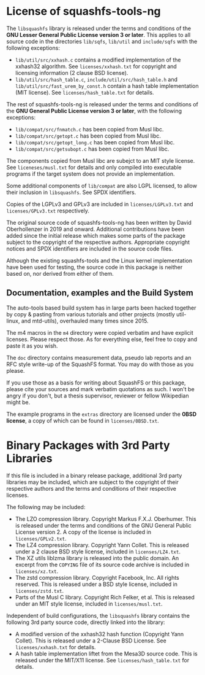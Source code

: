 # License of squashfs-tools-ng

The `libsquashfs` library is released under the terms and conditions of the
**GNU Lesser General Public License version 3 or later**. This applies to
all source code in the directories `lib/sqfs`, `lib/util` and `include/sqfs`
with the following exceptions:

 - `lib/util/src/xxhash.c` contains a modified implementation of the xxhash32
   algorithm. See `licenses/xxhash.txt` for copyright and licensing
   information (2 clause BSD license).
 - `lib/util/src/hash_table.c`, `include/util/src/hash_table.h` and
   `lib/util/src/fast_urem_by_const.h` contain a hash table implementation (MIT
   license). See `licenses/hash_table.txt` for details.

The rest of squashfs-tools-ng is released under the terms and conditions of
the **GNU General Public License version 3 or later**, with the following
exceptions:

 - `lib/compat/src/fnmatch.c` has been copied from Musl libc.
 - `lib/compat/src/getopt.c` has been copied from Musl libc.
 - `lib/compat/src/getopt_long.c` has been copied from Musl libc.
 - `lib/compat/src/getsubopt.c` has been copied from Musl libc.

The components copied from Musl libc are subejct to an MIT style license.
See `liceneses/musl.txt` for details and only compiled into executable programs
if the target system does not provide an implementation.

Some additional components of `lib/compat` are also LGPL licensed, to allow
their inclusion in `libsquashfs`. See SPDX identifiers.

Copies of the LGPLv3 and GPLv3 are included in `licenses/LGPLv3.txt` and
`licenses/GPLv3.txt` respectively.

The original source code of squashfs-tools-ng has been written by David
Oberhollenzer in 2019 and onward. Additional contributions have been added
since the initial release which makes some parts of the package subject to the
copyright of the respective authors. Appropriate copyright notices and SPDX
identifiers are included in the source code files.

Although the existing squashfs-tools and the Linux kernel implementation have
been used for testing, the source code in this package is neither based on,
nor derived from either of them.

## Documentation, examples and the Build System

The auto-tools based build system has in large parts been hacked together by
copy & pasting from various tutorials and other projects (mostly util-linux,
and mtd-utils), overhauled many times since 2015.

The m4 macros in the `m4` directory were copied verbatim and have explicit
licenses. Please respect those. As for everything else, feel free to copy and
paste it as you wish.

The `doc` directory contains measurement data, pseudo lab reports and an RFC
style write-up of the SquashFS format. You may do with those as you please.

If you use those as a basis for writing about SquashFS or this package, please
cite your sources and mark verbatim quotations as such. I won't be angry if you
don't, but a thesis supervisor, reviewer or fellow Wikipedian might be.

The example programs in the `extras` directory are licensed under
the **0BSD license**, a copy of which can be found in `licenses/0BSD.txt`.

# Binary Packages with 3rd Party Libraries

If this file is included in a binary release package, additional 3rd party
libraries may be included, which are subject to the copyright of their
respective authors and the terms and conditions of their respective licenses.

The following may be included:

 - The LZO compression library. Copyright Markus F.X.J. Oberhumer. This is
   released under the terms and conditions of the GNU General Public License
   version 2. A copy of the license is included in `licenses/GPLv2.txt`.
 - The LZ4 compression library. Copyright Yann Collet. This is released under a
   2 clause BSD style license, included in `licenses/LZ4.txt`.
 - The XZ utils liblzma library is released into the public domain. An excerpt
   from the `COPYING` file of its source code archive is included
   in `licenses/xz.txt`.
 - The zstd compression library. Copyright Facebook, Inc. All rights reserved.
   This is released under a BSD style license, included in `licenses/zstd.txt`.
 - Parts of the Musl C library. Copyright Rich Felker, et al.
   This is released under an MIT style license, included in `licenses/musl.txt`.

Independent of build configurations, the `libsquashfs` library contains
the following 3rd party source code, directly linked into the library:

 - A modified version of the xxhash32 hash function (Copyright Yann Collet).
   This is released under a 2-Clause BSD License. See `licenses/xxhash.txt`
   for details.
 - A hash table implementation liftet from the Mesa3D source code. This is
   released under the MIT/X11 license. See `licenses/hash_table.txt` for
   details.
